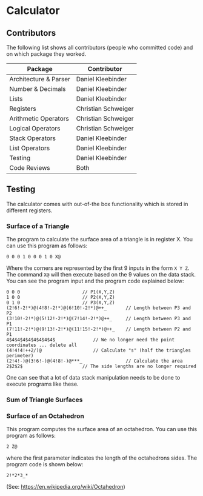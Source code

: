# Calculator

## Contributors
The following list shows all contributors (people who committed code) and on which package they worked.

| Package                | Contributor         |
|------------------------|---------------------|
| Architecture & Parser  | Daniel Kleebinder   |
| Number & Decimals      | Daniel Kleebinder   |
| Lists                  | Daniel Kleebinder   |
| Registers              | Christian Schweiger |
| Arithmetic Operators   | Christian Schweiger |
| Logical Operators      | Christian Schweiger |
| Stack Operators        | Daniel Kleebinder   |
| List Operators         | Daniel Kleebinder   |
| Testing                | Daniel Kleebinder   |
| Code Reviews           | Both                |

## Testing
The calculator comes with out-of-the box functionality which is stored in different registers.

### Surface of a Triangle
The program to calculate the surface area of a triangle is in register X. You can use this program as follows:

```
0 0 0 1 0 0 0 1 0 X@
```

Where the corners are represented by the first 9 inputs in the form `X Y Z`. The command `X@` will then execute based on the 9 values on the data stack. You can see the program input and the program code explained below:

```
0 0 0						// P1(X,Y,Z)
1 0 0						// P2(X,Y,Z)
0 1 0						// P3(X,Y,Z)
(2!6!-2!*)@(4!8!-2!*)@(6!10!-2!*)@++_		// Length between P3 and P2
(3!10!-2!*)@(5!12!-2!*)@(7!14!-2!*)@++_		// Length between P3 and P1
(7!11!-2!*)@(9!13!-2!*)@(11!15!-2!*)@++_	// Length between P2 and P1
4$4$4$4$4$4$4$4$4$				// We no longer need the point coordinates ... delete all
(4!4!4!++2/)@					// Calculate "s" (half the triangles perimeter)
(2!4!-)@(3!6!-)@(4!8!-)@***_            	// Calculate the area
2$2$2$						// The side lengths are no longer required
```

One can see that a lot of data stack manipulation needs to be done to execute programs like these.

### Sum of Triangle Surfaces

### Surface of an Octahedron
This program computes the surface area of an octahedron. You can use this program as follows:

```
2 Z@
```

where the first parameter indicates the length of the octahedrons sides. The program code is shown below:

```
2!*2*3_*
```

(See: https://en.wikipedia.org/wiki/Octahedron)